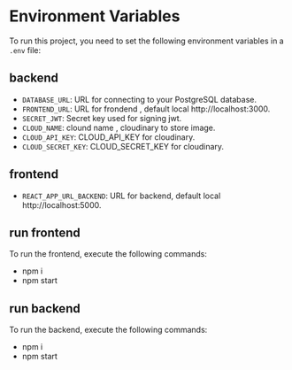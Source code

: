 # Environment Variables

To run this project, you need to set the following environment variables in a `.env` file:

## backend

- `DATABASE_URL`: URL for connecting to your PostgreSQL database.
- `FRONTEND_URL`: URL for frondend , default local http://localhost:3000.
- `SECRET_JWT`: Secret key used for signing jwt.
- `CLOUD_NAME`: clound name , cloudinary to store image.
- `CLOUD_API_KEY`: CLOUD_API_KEY for cloudinary.
- `CLOUD_SECRET_KEY`: CLOUD_SECRET_KEY for cloudinary.

## frontend

- `REACT_APP_URL_BACKEND`: URL for backend, default local http://localhost:5000.

## run frontend

To run the frontend, execute the following commands:

- npm i
- npm start

## run backend

To run the backend, execute the following commands:

- npm i
- npm start
